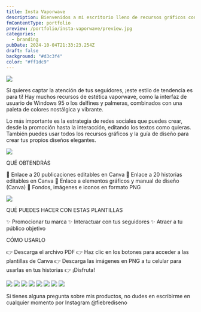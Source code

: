```yaml
---
title: Insta Vaporwave
description: Bienvenidos a mi escritorio lleno de recursos gráficos con estética vaporwave 🌴✨ todo esto está disponible en la tienda 💖
fmContentType: portfolio
preview: /portfolio/insta-vaporwave/preview.jpg
categories:
  - branding
pubDate: 2024-10-04T21:33:23.254Z
draft: false
background: "#d3c3f4"
color: "#ff1dc9"
---
```


![](/portfolio/insta-vaporwave/insta-vaporwave-01.jpg)

Si quieres captar la atención de tus seguidores, ¡este estilo de tendencia es para ti!
Hay muchos recursos de estética vaporwave, como la interfaz de usuario de Windows 95 o los delfines y palmeras, combinados con una paleta de colores nostálgica y vibrante.

Lo más importante es la estrategia de redes sociales que puedes crear, desde la promoción hasta la interacción, editando los textos como quieras. También puedes usar todos los recursos gráficos y la guía de diseño para crear tus propios diseños elegantes.

![](/portfolio/insta-vaporwave/insta-vaporwave-02.jpg)

QUÉ OBTENDRÁS

💖 Enlace a 20 publicaciones editables en Canva
💖 Enlace a 20 historias editables en Canva
💖 Enlace a elementos gráficos y manual de diseño (Canva)
💖 Fondos, imágenes e iconos en formato PNG

![](/portfolio/insta-vaporwave/insta-vaporwave-03.jpg)

QUÉ PUEDES HACER CON ESTAS PLANTILLAS

✨ Promocionar tu marca
✨ Interactuar con tus seguidores
✨ Atraer a tu público objetivo

CÓMO USARLO

👉 Descarga el archivo PDF
👉 Haz clic en los botones para acceder a las plantillas de Canva
👉 Descarga las imágenes en PNG a tu celular para usarlas en tus historias
👉 ¡Disfruta!

![](/portfolio/insta-vaporwave/insta-vaporwave-04.jpg)
![](/portfolio/insta-vaporwave/insta-vaporwave-05.jpg)
![](/portfolio/insta-vaporwave/insta-vaporwave-06.jpg)
![](/portfolio/insta-vaporwave/insta-vaporwave-07.jpg)
![](/portfolio/insta-vaporwave/insta-vaporwave-08.jpg)
![](/portfolio/insta-vaporwave/insta-vaporwave-09.jpg)
![](/portfolio/insta-vaporwave/insta-vaporwave-10.jpg)
![](/portfolio/insta-vaporwave/insta-vaporwave-11.jpg)

Si tienes alguna pregunta sobre mis productos, no dudes en escribirme en cualquier momento por Instagram @fiebrediseno
